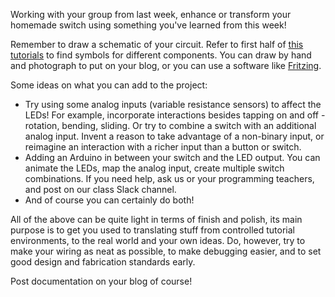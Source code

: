 Working with your group from last week, enhance or transform your homemade switch using something you've learned from this week!

Remember to draw a schematic of your circuit. Refer to first half of [this tutorials](https://learn.sparkfun.com/tutorials/how-to-read-a-schematic) to find symbols for different components. You can draw by hand and photograph to put on your blog, or you can use a software like [Fritzing](www.fritzing.org).

Some ideas on what you can add to the project:

- Try using some analog inputs (variable resistance sensors) to affect the LEDs! For example, incorporate interactions besides tapping on and off - rotation, bending, sliding. Or try to combine a switch with an additional analog input. Invent a reason to take advantage of a non-binary input, or reimagine an interaction with a richer input than a button or switch.
- Adding an Arduino in between your switch and the LED output. You can animate the LEDs, map the analog input, create multiple switch combinations. If you need help, ask us or your programming teachers, and post on our class Slack channel.
- And of course you can certainly do both!

All of the above can be quite light in terms of finish and polish, its main purpose is to get you used to translating stuff from controlled tutorial environments, to the real world and your own ideas. Do, however, try to make your wiring as neat as possible, to make debugging easier, and to set good design and fabrication standards early.

Post documentation on your blog of course!
